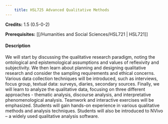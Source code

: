 ```yaml
---
    title: HSL725 Advanced Qualitative Methods
---
```

**Credits:** 1.5 (0.5-0-2)



**Prerequisites:** [[/Humanities and Social Sciences/HSL721 | HSL721]]

#### Description 
We will start by discussing the qualitative research paradigm, noting the ontological and epistemological assumptions and values of reflexivity and subjectivity. We then learn about planning and designing qualitative research and consider the sampling requirements and ethical concerns. Various data collection techniques will be introduced, such as interviews, focus group, textual data: surveys, diaries, secondary sources. Finally, we will learn to analyze the qualitative data, focusing on three different approaches - thematic analysis, discourse analysis, and interpretative phenomenological analysis. Teamwork and interactive exercises will be emphasized. Students will gain hands-on experience in various qualitative methods and analysis techniques. Students will also be introduced to NVivo – a widely used qualitative analysis software.